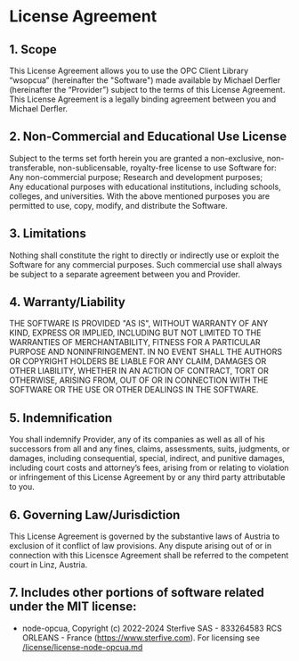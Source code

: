 # License Agreement

## 1. Scope

This License Agreement allows you to use the OPC Client Library “wsopcua” (hereinafter the "Software") made available by Michael Derfler (hereinafter the “Provider”) subject to the terms of this License Agreement. This License Agreement is a legally binding agreement between you and Michael Derfler.

## 2. Non-Commercial and Educational Use License

Subject to the terms set forth herein you are granted a non-exclusive, non-transferable, non-sublicensable, royalty-free license to use Software for:
Any non-commercial purpose;
Research and development purposes;  
Any educational purposes with educational institutions, including schools, colleges, and universities.
With the above mentioned purposes you are permitted to use, copy, modify, and distribute the Software.

## 3. Limitations

Nothing shall constitute the right to directly or indirectly use or exploit the Software for any commercial purposes. Such commercial use shall always be subject to a separate agreement between you and Provider.

## 4. Warranty/Liability

THE SOFTWARE IS PROVIDED "AS IS", WITHOUT WARRANTY OF ANY KIND, EXPRESS OR
IMPLIED, INCLUDING BUT NOT LIMITED TO THE WARRANTIES OF MERCHANTABILITY,
FITNESS FOR A PARTICULAR PURPOSE AND NONINFRINGEMENT. IN NO EVENT SHALL THE
AUTHORS OR COPYRIGHT HOLDERS BE LIABLE FOR ANY CLAIM, DAMAGES OR OTHER
LIABILITY, WHETHER IN AN ACTION OF CONTRACT, TORT OR OTHERWISE, ARISING FROM,
OUT OF OR IN CONNECTION WITH THE SOFTWARE OR THE USE OR OTHER DEALINGS IN
THE SOFTWARE.

## 5. Indemnification

You shall indemnify Provider, any of its companies as well as all of his successors from all and any fines, claims, assessments, suits, judgments, or damages, including consequential, special, indirect, and punitive damages, including court costs and attorney’s fees, arising from or relating to violation or infringement of this License Agreement by or any third party attributable to you.

## 6. Governing Law/Jurisdiction

This License Agreement is governed by the substantive laws of Austria to exclusion of it conflict of law provisions. Any dispute arising out of or in connection with this Licensce Agreement shall be referred to the competent court in Linz, Austria.

## 7. Includes other portions of software related under the MIT license:
- node-opcua, Copyright (c) 2022-2024  Sterfive SAS - 833264583 RCS ORLEANS - France (https://www.sterfive.com). For licensing see [/license/license-node-opcua.md](license/license-node-opcua.md)
